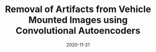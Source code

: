 ---
# Documentation: https://sourcethemes.com/academic/docs/managing-content/

title: "Removal of Artifacts from Vehicle Mounted Images using Convolutional Autoencoders"
summary: "Artifacts due to environmental and device factors are commonplace while acquiring vehicle mounted images. This project aims to ameliorate the effects of different artifacts like rain, snow and haze on vehicle mounted image sequences which should lead to better performance of computer vision tasks like detection and classification."
authors: ["Suhail Najeeb"]
tags: ["artifact removal", "image-enhancement", "autoencoder","deep-learning","computer-vision"]
categories: ["computer-vision"]
date: 2020-11-21

# Optional external URL for project (replaces project detail page).
external_link: "https://github.com/suhailnajeeb/cure-tsd-revisit"

# Featured image
# To use, add an image named `featured.jpg/png` to your page's folder.
# Focal points: Smart, Center, TopLeft, Top, TopRight, Left, Right, BottomLeft, Bottom, BottomRight.
image:
  caption: ""
  focal_point: ""
  preview_only: false

# Custom links (optional).
#   Uncomment and edit lines below to show custom links.
# links:
#- name: Follow
#  url: https://twitter.com/najeeb_suhail
#  icon_pack: fab
#  icon: twitter

url_code: "https://github.com/suhailnajeeb/cure-tsd-revisit"
url_pdf: ""
url_slides: "https://github.com/suhailnajeeb/cure-tsd-revisit/blob/main/Project%20Presentation.pdf"
url_video: ""

# Slides (optional).
#   Associate this project with Markdown slides.
#   Simply enter your slide deck's filename without extension.
#   E.g. `slides = "example-slides"` references `content/slides/example-slides.md`.
#   Otherwise, set `slides = ""`.
slides: ""
---